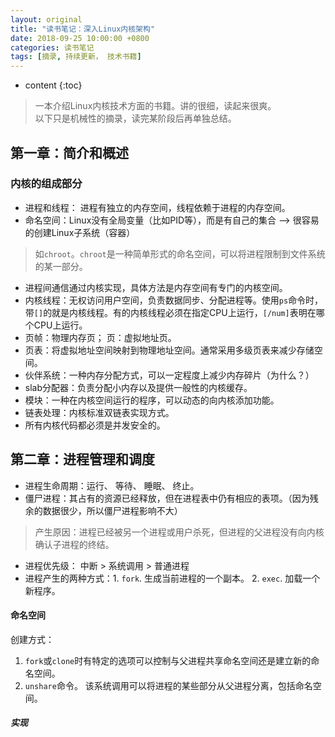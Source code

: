 ```yaml
---
layout: original
title: "读书笔记：深入Linux内核架构"
date: 2018-09-25 10:00:00 +0800 
categories: 读书笔记
tags: [摘录, 持续更新， 技术书籍]
---
```

* content
{:toc}


> 一本介绍Linux内核技术方面的书籍。讲的很细，读起来很爽。<br/>
> 以下只是机械性的摘录，读完某阶段后再单独总结。

<!-- more -->

## 第一章：简介和概述
### 内核的组成部分
* 进程和线程： 进程有独立的内存空间，线程依赖于进程的内存空间。
* 命名空间：Linux没有全局变量（比如PID等），而是有自己的集合  --> 很容易的创建Linux子系统（容器）
> 如`chroot`。`chroot`是一种简单形式的命名空间，可以将进程限制到文件系统的某一部分。
* 进程间通信通过内核实现，具体方法是内存空间有专门的内核空间。
* 内核线程：无权访问用户空间，负责数据同步、分配进程等。使用`ps`命令时，带`[]`的就是内核线程。有的内核线程必须在指定CPU上运行，`[/num]`表明在哪个CPU上运行。
* 页帧：物理内存页； 页：虚拟地址页。
* 页表：将虚拟地址空间映射到物理地址空间。通常采用多级页表来减少存储空间。
* 伙伴系统：一种内存分配方式，可以一定程度上减少内存碎片（为什么？）
* slab分配器：负责分配小内存以及提供一般性的内核缓存。
* 模块：一种在内核空间运行的程序，可以动态的向内核添加功能。
* 链表处理：内核标准双链表实现方式。
* 所有内核代码都必须是并发安全的。


## 第二章：进程管理和调度
* 进程生命周期：运行、 等待、 睡眠、 终止。
* 僵尸进程：其占有的资源已经释放，但在进程表中仍有相应的表项。（因为残余的数据很少，所以僵尸进程影响不大）
> 产生原因：进程已经被另一个进程或用户杀死，但进程的父进程没有向内核确认子进程的终结。

* 进程优先级： 中断 > 系统调用 > 普通进程
* 进程产生的两种方式：1. `fork`. 生成当前进程的一个副本。 2. `exec`. 加载一个新程序。

#### 命名空间
创建方式：
1. `fork`或`clone`时有特定的选项可以控制与父进程共享命名空间还是建立新的命名空间。
2. `unshare`命令。 该系统调用可以将进程的某些部分从父进程分离，包括命名空间。

##### 实现